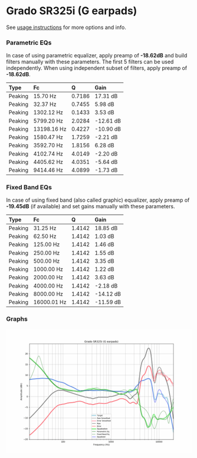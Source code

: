 # Grado SR325i (G earpads)
See [usage instructions](https://github.com/jaakkopasanen/AutoEq#usage) for more options and info.

### Parametric EQs
In case of using parametric equalizer, apply preamp of **-18.62dB** and build filters manually
with these parameters. The first 5 filters can be used independently.
When using independent subset of filters, apply preamp of **-18.62dB**.

| Type    | Fc          |      Q | Gain      |
|:--------|:------------|:-------|:----------|
| Peaking | 15.70 Hz    | 0.7186 | 17.31 dB  |
| Peaking | 32.37 Hz    | 0.7455 | 5.98 dB   |
| Peaking | 1302.12 Hz  | 0.1433 | 3.53 dB   |
| Peaking | 5799.20 Hz  | 2.0284 | -12.61 dB |
| Peaking | 13198.16 Hz | 0.4227 | -10.90 dB |
| Peaking | 1580.47 Hz  | 1.7259 | -2.21 dB  |
| Peaking | 3592.70 Hz  | 1.8156 | 6.28 dB   |
| Peaking | 4102.74 Hz  | 4.0149 | -2.20 dB  |
| Peaking | 4405.62 Hz  | 4.0351 | -5.64 dB  |
| Peaking | 9414.46 Hz  | 4.0899 | -1.73 dB  |

### Fixed Band EQs
In case of using fixed band (also called graphic) equalizer, apply preamp of **-19.45dB**
(if available) and set gains manually with these parameters.

| Type    | Fc          |      Q | Gain      |
|:--------|:------------|:-------|:----------|
| Peaking | 31.25 Hz    | 1.4142 | 18.85 dB  |
| Peaking | 62.50 Hz    | 1.4142 | 1.03 dB   |
| Peaking | 125.00 Hz   | 1.4142 | 1.46 dB   |
| Peaking | 250.00 Hz   | 1.4142 | 1.55 dB   |
| Peaking | 500.00 Hz   | 1.4142 | 3.35 dB   |
| Peaking | 1000.00 Hz  | 1.4142 | 1.22 dB   |
| Peaking | 2000.00 Hz  | 1.4142 | 3.63 dB   |
| Peaking | 4000.00 Hz  | 1.4142 | -2.18 dB  |
| Peaking | 8000.00 Hz  | 1.4142 | -14.12 dB |
| Peaking | 16000.01 Hz | 1.4142 | -11.59 dB |

### Graphs
![](./Grado%20SR325i%20(G%20earpads).png)